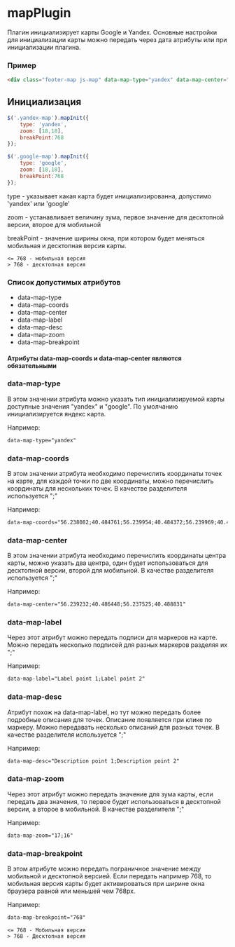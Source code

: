 # mapPlugin
Плагин инициализирует карты Google и Yandex. Основные настройки для инициализации карты можно передать через дата атрибуты или при инициализации плагина.

### Пример

```html
<div class="footer-map js-map" data-map-type="yandex" data-map-center="49.963780;32.122456;79.967780;30.125256" data-map-coords="60.061426;31.391911;64.038436;35.3234433;" data-map-desc="Описание первой точки;Описание второй точки" data-map-label="Подпись к первой точке;Подпись ко второй точке" data-map-zoom="10;8" data-map-breakpoint="800">
```

## Инициализация

```javascript
$('.yandex-map').mapInit({
    type: 'yandex',
    zoom: [18,18],
    breakPoint:768
});

$('.google-map').mapInit({
    type: 'google',
    zoom: [18,18],
    breakPoint:768
});
```
type - указывает какая карта будет инициализированна, допустимо 'yandex' или 'google'

zoom - устанавливает величину зума, первое значение для десктопной версии, второе для мобильной

breakPoint - значение ширины окна, при котором будет меняться мобильная и десктопная версия карты.

```
<= 768 - мобильная версия
> 768 - десктопная версия
```

### Список допустимых атрибутов
- data-map-type
- data-map-coords
- data-map-center
- data-map-label
- data-map-desc
- data-map-zoom
- data-map-breakpoint

#### Атрибуты data-map-coords и data-map-center являются обязательными

### data-map-type

В этом значении атрибута можно указать тип инициализируемой карты доступные значения "yandex" и "google". По умолчанию инициализируется яндекс карта.

  Например:
  ```html
  data-map-type="yandex"
  ```
  
  ### data-map-coords

В этом значении атрибута необходимо перечислить координаты точек на карте, для каждой точки по две координаты, можно перечислить координаты для нескольких точек. В качестве разделителя используется ";"

  Например:
  ```html
  data-map-coords="56.238082;40.484761;56.239954;40.484372;56.239969;40.487512"
  ```
  
 ### data-map-center

В этом значении атрибута необходимо перечислить координаты центра карты, можно указать два центра, один будет использоваться для десктопной версии, второй для мобильной. В качестве разделителя используется ";"

  Например:
  ```html
  data-map-center="56.239232;40.486448;56.237525;40.488831"
  ```
 ### data-map-label

Через этот атрибут можно передать подписи для маркеров на карте. Можно передать несколько подписей для разных маркеров разделяя их ";"

  Например:
  ```html
  data-map-label="Label point 1;Label point 2"
  ```
 ### data-map-desc

Атрибут похож на data-map-label, но тут можно передать более подробные описания для точек. Описание появляется при клике по маркеру. Можно передавать несколько описаний для разных точек. В качестве разделителя используется ";"

  Например:
  ```html
  data-map-desc="Description point 1;Description point 2"
  ```
 ### data-map-zoom

Через этот атрибут можно передать значение для зума карты, если передать два значения, то первое будет использоваться в десктопной версии, а второе в мобильной. В качестве разделителя ";"

  Например:
  ```html
  data-map-zoom="17;16"
  ```
  
  ### data-map-breakpoint
  
  В этом атрибуте можно передать пограничное значение между мобильной и десктопной версией. Если передать например 768, то мобильная версия карты будет активироваться при ширине окна браузера равной или меньшей чем 768px.
  
  Например:
  
  ```html
  data-map-breakpoint="768"
  ```
  ```
  <= 768 - Мобильная версия
  > 768 - Десктопная версия
  ```
